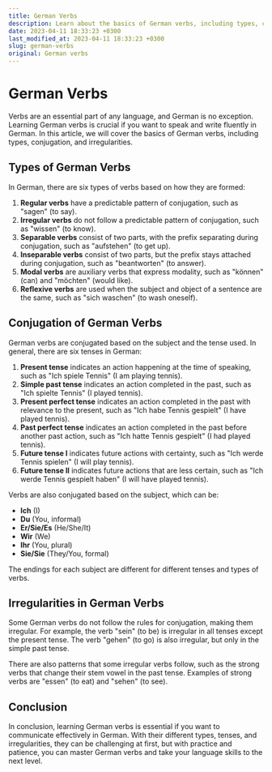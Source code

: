 ```yaml
---
title: German Verbs
description: Learn about the basics of German verbs, including types, conjugation, and irregularities.
date: 2023-04-11 18:33:23 +0300
last_modified_at: 2023-04-11 18:33:23 +0300
slug: german-verbs
original: German verbs
---
```

# German Verbs

Verbs are an essential part of any language, and German is no exception. Learning German verbs is crucial if you want to speak and write fluently in German. In this article, we will cover the basics of German verbs, including types, conjugation, and irregularities.

## Types of German Verbs

In German, there are six types of verbs based on how they are formed:

1. **Regular verbs** have a predictable pattern of conjugation, such as "sagen" (to say).
2. **Irregular verbs** do not follow a predictable pattern of conjugation, such as "wissen" (to know).
3. **Separable verbs** consist of two parts, with the prefix separating during conjugation, such as "aufstehen" (to get up).
4. **Inseparable verbs** consist of two parts, but the prefix stays attached during conjugation, such as "beantworten" (to answer).
5. **Modal verbs** are auxiliary verbs that express modality, such as "können" (can) and "möchten" (would like).
6. **Reflexive verbs** are used when the subject and object of a sentence are the same, such as "sich waschen" (to wash oneself).

## Conjugation of German Verbs

German verbs are conjugated based on the subject and the tense used. In general, there are six tenses in German:

1. **Present tense** indicates an action happening at the time of speaking, such as "Ich spiele Tennis" (I am playing tennis).
2. **Simple past tense** indicates an action completed in the past, such as "Ich spielte Tennis" (I played tennis).
3. **Present perfect tense** indicates an action completed in the past with relevance to the present, such as "Ich habe Tennis gespielt" (I have played tennis).
4. **Past perfect tense** indicates an action completed in the past before another past action, such as "Ich hatte Tennis gespielt" (I had played tennis).
5. **Future tense I** indicates future actions with certainty, such as "Ich werde Tennis spielen" (I will play tennis).
6. **Future tense II** indicates future actions that are less certain, such as "Ich werde Tennis gespielt haben" (I will have played tennis).

Verbs are also conjugated based on the subject, which can be:

- **Ich** (I)
- **Du** (You, informal)
- **Er/Sie/Es** (He/She/It)
- **Wir** (We)
- **Ihr** (You, plural)
- **Sie/Sie** (They/You, formal)

The endings for each subject are different for different tenses and types of verbs. 

## Irregularities in German Verbs

Some German verbs do not follow the rules for conjugation, making them irregular. For example, the verb "sein" (to be) is irregular in all tenses except the present tense. The verb "gehen" (to go) is also irregular, but only in the simple past tense.

There are also patterns that some irregular verbs follow, such as the strong verbs that change their stem vowel in the past tense. Examples of strong verbs are "essen" (to eat) and "sehen" (to see).

## Conclusion

In conclusion, learning German verbs is essential if you want to communicate effectively in German. With their different types, tenses, and irregularities, they can be challenging at first, but with practice and patience, you can master German verbs and take your language skills to the next level.